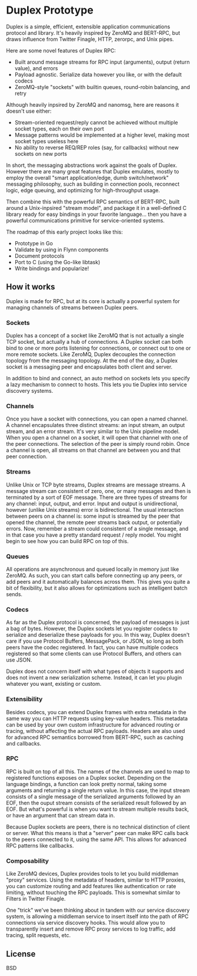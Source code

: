 # Duplex Prototype

Duplex is a simple, efficient, extensible application communications protocol and library. It's heavily inspired by ZeroMQ and BERT-RPC, but draws influence from Twitter Finagle, HTTP, zerorpc, and Unix pipes.

Here are some novel features of Duplex RPC:
 * Built around message streams for RPC input (arguments), output (return value), and errors
 * Payload agnostic. Serialize data however you like, or with the default codecs
 * ZeroMQ-style "sockets" with builtin queues, round-robin balancing, and retry

Although heavily inpsired by ZeroMQ and nanomsg, here are reasons it doesn't use either:
 * Stream-oriented request/reply cannot be achieved without multiple socket types, each on their own port
 * Message patterns would be implemented at a higher level, making most socket types useless here
 * No ability to reverse REQ/REP roles (say, for callbacks) without new sockets on new ports

In short, the messaging abstractions work against the goals of Duplex. However there are many great features that Duplex emulates, mostly to employ the overall "smart application/edge, dumb switch/network" messaging philosophy, such as building in connection pools, reconnect logic, edge queuing, and optimizing for high-throughput usage.

Then combine this with the powerful RPC semantics of BERT-RPC, built around a Unix-inpsired "stream model", and package it in a well-defined C library ready for easy bindings in your favorite language... then you have a powerful communications primitive for service-oriented systems. 

The roadmap of this early project looks like this:
 * Prototype in Go
 * Validate by using in Flynn components
 * Document protocols
 * Port to C (using the Go-like libtask)
 * Write bindings and popularize!

## How it works

Duplex is made for RPC, but at its core is actually a powerful system for managing channels of streams between Duplex peers.

### Sockets

Duplex has a concept of a socket like ZeroMQ that is not actually a single TCP socket, but actually a hub of connections. A Duplex socket can both bind to one or more ports listening for connections, or connect out to one or more remote sockets. Like ZeroMQ, Duplex decouples the connection topology from the messaging topology. At the end of the day, a Duplex socket is a messaging peer and encapsulates both client and server. 

In addition to bind and connect, an auto method on sockets lets you specify a lazy mechanism to connect to hosts. This lets you tie Duplex into service discovery systems.

### Channels

Once you have a socket with connections, you can open a named channel. A channel encapsulates three distinct streams: an input stream, an output stream, and an error stream. It's very similar to the Unix pipeline model. When you open a channel on a socket, it will open that channel with one of the peer connections. The selection of the peer is simply round robin. Once a channel is open, all streams on that channel are between you and that peer connection.

### Streams

Unlike Unix or TCP byte streams, Duplex streams are message streams. A message stream can consistent of zero, one, or many messages and then is terminated by a sort of EOF message. There are three types of streams for any channel: input, output, and error. Input and output is unidirectional, however (unlike Unix streams) error is bidirectional. The usual interaction between peers on a channel is: some input is streamed by the peer that opened the channel, the remote peer streams back output, or potentially errors. Now, remember a stream could consistent of a single message, and in that case you have a pretty standard request / reply model. You might begin to see how you can build RPC on top of this.

### Queues

All operations are asynchronous and queued locally in memory just like ZeroMQ. As such, you can start calls before connecting up any peers, or add peers and it automatically balances across them. This gives you quite a bit of flexibility, but it also allows for optimizations such as intelligent batch sends. 

### Codecs

As far as the Duplex protocol is concerned, the payload of messages is just a bag of bytes. However, the Duplex sockets let you register codecs to serialize and deserialize these payloads for you. In this way, Duplex doesn't care if you use Protocol Buffers, MessagePack, or JSON, so long as both peers have the codec registered. In fact, you can have multiple codecs registered so that some clients can use Protocol Buffers, and others can use JSON. 

Duplex does not concern itself with what types of objects it supports and does not invent a new serialization scheme. Instead, it can let you plugin whatever you want, existing or custom.

### Extensibility

Besides codecs, you can extend Duplex frames with extra metadata in the same way you can HTTP requests using key-value headers. This metadata can be used by your own custom infrastructure for advanced routing or tracing, without affecting the actual RPC payloads. Headers are also used for advanced RPC semantics borrowed from BERT-RPC, such as caching and callbacks.

### RPC

RPC is built on top of all this. The names of the channels are used to map to registered functions exposes on a Duplex socket. Depending on the language bindings, a function can look pretty normal, taking some arguments and returning a single return value. In this case, the input stream consists of a single message of the serialized arguments followed by an EOF, then the ouput stream consists of the serialized result followed by an EOF. But what's powerful is when you want to stream multiple results back, or have an argument that can stream data in. 

Because Duplex sockets are peers, there is no technical distinction of client or server. What this means is that a "server" peer can make RPC calls back to the peers connected to it, using the same API. This allows for advanced RPC patterns like callbacks.

### Composability

Like ZeroMQ devices, Duplex provides tools to let you build middleman "proxy" services. Using the metadata of headers, similar to HTTP proxies, you can customize routing and add features like authentication or rate limiting, without touching the RPC payloads. This is somewhat similar to Filters in Twitter Finagle.

One "trick" we've been thinking about in tandem with our service discovery system, is allowing a middleman service to insert itself into the path of RPC connections via service discovery hooks. This would allow you to transparently insert and remove RPC proxy services to log traffic, add tracing, split requests, etc. 

## License

BSD